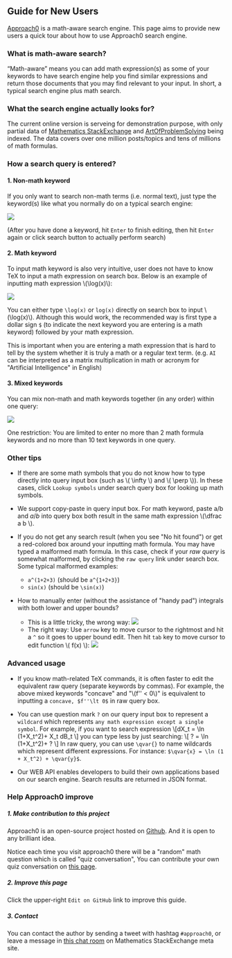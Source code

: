 ## Guide for New Users
[Approach0](/) is a math-aware search engine.
This page aims to provide new users a quick tour about
how to use Approach0 search engine.

### What is math-aware search?
 “Math-aware” means you can add math expression(s) as some of your keywords to have search engine help you find similar expressions and return those documents that you may find relevant to your input. In short, a typical search engine plus math search.

### What the search engine actually looks for?
The current online version is serveing for demonstration purpose,
with only partial data of [Mathematics StackExchange](http://math.stackexchange.com) and [ArtOfProblemSolving](https://artofproblemsolving.com/community) being indexed.
The data covers over one million posts/topics and tens of millions of math formulas.

### How a search query is entered?

#### 1. Non-math keyword
If you only want to search non-math terms (i.e. normal text),
just type the keyword(s) like what you normally do on a typical
search engine:

![](_static/term-query.gif)

(After you have done a keyword, hit `Enter` to finish
editing, then hit `Enter` again or click search button to
actually perform search)

#### 2. Math keyword
To input math keyword is also very intuitive, user does not
have to know TeX to input a math expression on search box.
Below is an example of inputting math expression \\(\log(x)\\):

![](_static/math-query.gif)

You can either type `\log(x)` or `log(x)` directly on search
box to input \\(\log(x)\\). Although this would work, the
recommended way is first type a dollar sign `$` (to indicate
the next keyword you are entering is a math keyword) followed
by your math expression.

This is important when you are entering a math expression that
is hard to tell by the system whether it is truly a math or a regular text term.
(e.g. `AI` can be interpreted as a matrix multiplication in
math or acronym for "Artificial Intelligence" in English)

#### 3. Mixed keywords
You can mix non-math and math keywords together (in any order)
within one query:

![](_static/mix-query.gif)

One restriction: You are limited to enter no more than 2 math
formula keywords and no more than 10 text keywords in one query.

### Other tips
* If there are some math symbols that you do not know how to type directly into query input box
(such as \\( \infty \\) and \\( \perp \\)).
In these cases, click `Lookup symbols` under search query box for looking up math symbols.

* We support copy-paste in query input box. For math keyword,
paste a/b and $a/b$ into query box both result in the same
math expression \\(\dfrac a b \\).

* If you do not get any search result (when you see "No hit found") or get a
red-colored box around your inputting math formula. You may have
typed a malformed math formula. In this case, check if your *raw query*
is somewhat malformed, by clicking the `raw query` link under search box.
Some typical malformed examples:
	* `a^(1+2+3)` (should be `a^{1+2+3}`)
	* `sin(x)` (should be `\sin(x)`)

* How to manually enter (without the assistance of "handy pad")
integrals with both lower and upper bounds?
	* This is a little tricky, the wrong way:
	![](_static/intbonds-wrong.gif)
	* The right way: Use `arrow` key to move cursor to the
	rightmost and hit a `^` so it goes to upper bound edit.
	Then hit `tab` key to move cursor to edit function
	\\( f(x) \\):
	![](_static/intbonds-right.gif)


### Advanced usage
* If you know math-related TeX commands, it is often faster to
edit the equivalent raw query (separate keywords by commas).
For example, the above mixed keywords "concave" and
"\\(f'' < 0\\)" is equivalent to inputting a `concave,
$f''\lt 0$` in raw query box.

* You can use question mark `?` on our query input box to
represent a `wildcard` which represents `any math expression
except a single symbol`.
For example, if you want to search expression
\\[dX_t = \ln (1+X_t^2)+ X_t dB_t \\]
you can type less by just searching:
\\[ ? = \ln (1+X_t^2)+ ? \\]
In raw query, you can use `\qvar{}` to name wildcards which
represent different expressions.
For instance: `$\qvar{x} = \ln (1 + X_t^2) + \qvar{y}$`.

* Our WEB API enables developers to build their own
applications based on our search engine. Search results are
returned in JSON format.

### Help Approach0 improve

##### 1. Make contribution to this project
Approach0 is an open-source project hosted on
[Github](https://github.com/approach0).
And it is open to any brilliant idea.

Notice each time you visit approach0 there will be a
"random" math question which is called "quiz conversation",
You can contribute your own quiz conversation on
[this page](https://github.com/approach0/search-engine/blob/master/demo/web/quiz-list.js).

##### 2. Improve this page
Click the upper-right `Edit on GitHub` link to improve this guide.

##### 3. Contact
You can contact the author by sending a tweet with hashtag `#approach0`, or leave a message
in [this chat room](https://chat.stackexchange.com/rooms/46148) on Mathematics StackExchange meta site.
